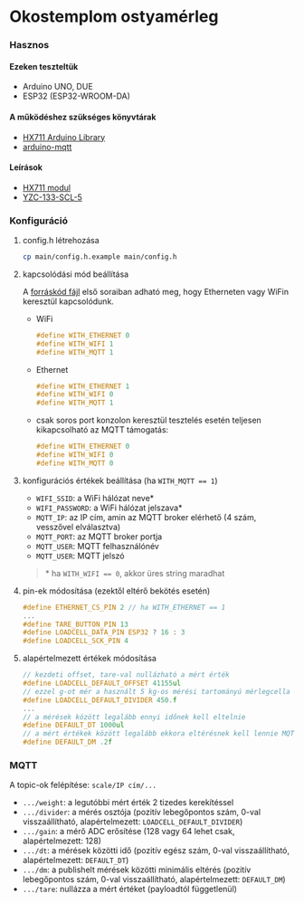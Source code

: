 # Okostemplom ostyamérleg

### Hasznos

#### Ezeken teszteltük

- Arduino UNO, DUE
- ESP32 (ESP32-WROOM-DA)

#### A működéshez szükséges könyvtárak

- [HX711 Arduino Library](https://github.com/bogde/HX711)
- [arduino-mqtt](https://github.com/256dpi/arduino-mqtt)

#### Leírások

- [HX711 modul](docs/HX711-M.pdf)
- [YZC-133-SCL-5](docs/YZC-133-SCL-5.pdf)

### Konfiguráció

1. config.h létrehozása

	```bash
	cp main/config.h.example main/config.h
	```

2. kapcsolódási mód beállítása

	A [forráskód fájl](main/main.ino) első soraiban adható meg, hogy Etherneten vagy WiFin keresztül kapcsolódunk.

	- WiFi

		```c
		#define WITH_ETHERNET 0
		#define WITH_WIFI 1
		#define WITH_MQTT 1
		```

	- Ethernet

		```c
		#define WITH_ETHERNET 1
		#define WITH_WIFI 0
		#define WITH_MQTT 1
		```
	
	- csak soros port konzolon keresztül tesztelés esetén teljesen kikapcsolható az MQTT támogatás:

		```c
		#define WITH_ETHERNET 0
		#define WITH_WIFI 0
		#define WITH_MQTT 0
		```

3. konfigurációs értékek beállítása (ha `WITH_MQTT == 1`)

	- `WIFI_SSID`: a WiFi hálózat neve*
	- `WIFI_PASSWORD`: a WiFi hálózat jelszava*
	- `MQTT_IP`: az IP cím, amin az MQTT broker elérhető (4 szám, vesszővel elválasztva)
	- `MQTT_PORT`: az MQTT broker portja
	- `MQTT_USER`: MQTT felhasználónév
	- `MQTT_USER`: MQTT jelszó

	> \* ha `WITH_WIFI == 0`, akkor üres string maradhat

4. pin-ek módosítása (ezektől eltérő bekötés esetén)

	```c
	#define ETHERNET_CS_PIN 2 // ha WITH_ETHERNET == 1
	...
	#define TARE_BUTTON_PIN 13
	#define LOADCELL_DATA_PIN ESP32 ? 16 : 3
	#define LOADCELL_SCK_PIN 4
	```

5. alapértelmezett értékek módosítása

	```c
	// kezdeti offset, tare-val nullázható a mért érték
	#define LOADCELL_DEFAULT_OFFSET 41155ul
	// ezzel g-ot mér a használt 5 kg-os mérési tartományú mérlegcella
	#define LOADCELL_DEFAULT_DIVIDER 450.f
	...
	// a mérések között legalább ennyi időnek kell eltelnie
	#define DEFAULT_DT 1000ul
	// a mért értékek között legalább ekkora eltérésnek kell lennie MQTT-n publisheléshez
	#define DEFAULT_DM .2f
	```

### MQTT

A topic-ok felépítése: `scale/IP cím/...`

- `.../weight`: a legutóbbi mért érték 2 tizedes kerekítéssel
- `.../divider`: a mérés osztója (pozitív lebegőpontos szám, 0-val visszaállítható, alapértelmezett: `LOADCELL_DEFAULT_DIVIDER`)
- `.../gain`: a mérő ADC erősítése (128 vagy 64 lehet csak, alapértelmezett: 128)
- `.../dt`: a mérések közötti idő (pozitív egész szám, 0-val visszaállítható, alapértelmezett: `DEFAULT_DT`)
- `.../dm`: a publishelt mérések közötti minimális eltérés (pozitív lebegőpontos szám, 0-val visszaállítható, alapértelmezett: `DEFAULT_DM`)
- `.../tare`: nullázza a mért értéket (payloadtól függetlenül)
